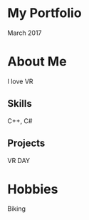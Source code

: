 # My Portfolio
March 2017

# About Me
I love VR

## Skills

C++, C#

## Projects

VR DAY

# Hobbies

Biking

